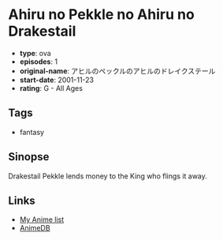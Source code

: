 # Ahiru no Pekkle no Ahiru no Drakestail

-   **type**: ova
-   **episodes**: 1
-   **original-name**: アヒルのペックルのアヒルのドレイクステール
-   **start-date**: 2001-11-23
-   **rating**: G - All Ages

## Tags

-   fantasy

## Sinopse

Drakestail Pekkle lends money to the King who flings it away.

## Links

-   [My Anime list](https://myanimelist.net/anime/22571/Ahiru_no_Pekkle_no_Ahiru_no_Drakestail)
-   [AnimeDB](http://anidb.info/perl-bin/animedb.pl?show=anime&aid=7804)
